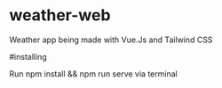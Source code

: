 # weather-web
Weather app being made with Vue.Js and Tailwind CSS

#installing

Run npm install && npm run serve via terminal